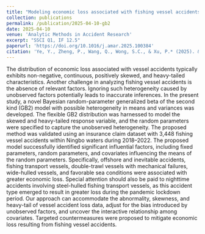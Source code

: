 ```yaml
---
title: "Modeling economic loss associated with fishing vessel accidents: A Bayesian random-parameter generalized beta of the second kind model with heterogeneity in means"
collection: publications
permalink: /publication/2025-04-10-gb2
date: 2025-04-10
venue: 'Analytic Methods in Accident Research'
excerpt: "SSCI Q1, IF 12.5"
paperurl: 'https://doi.org/10.1016/j.amar.2025.100384'
citation: 'Ye, Y., Zheng, P., Wang, Q., Wong, S.C., & Xu, P.* (2025). &quot;Modeling economic loss associated with fishing vessel accidents: A Bayesian random-parameter generalized beta of the second kind model with heterogeneity in means.&quot; <i>Analytic Methods in Accident Research</i>, 46, 100384.'
---
```

The distribution of economic loss associated with vessel accidents typically exhibits non-negative, continuous, positively skewed, and heavy-tailed characteristics. Another challenge in analyzing fishing vessel accidents is the absence of relevant factors. Ignoring such heterogeneity caused by unobserved factors potentially leads to inaccurate inferences. In the present study, a novel Bayesian random-parameter generalized beta of the second kind (GB2) model with possible heterogeneity in means and variances was developed. The flexible GB2 distribution was harnessed to model the skewed and heavy-tailed response variable, and the random parameters were specified to capture the unobserved heterogeneity. The proposed method was validated using an insurance claim dataset with 3,448 fishing vessel accidents within Ningbo waters during 2018–2022. The proposed model successfully identified significant influential factors, including fixed parameters, random parameters, and covariates influencing the means of the random parameters. Specifically, offshore and inevitable accidents, fishing transport vessels, double-trawl vessels with mechanical failures, wide-hulled vessels, and favorable sea conditions were associated with greater economic loss. Special attention should also be paid to nighttime accidents involving steel-hulled fishing transport vessels, as this accident type emerged to result in greater loss during the pandemic lockdown period. Our approach can accommodate the abnormality, skewness, and heavy-tail of vessel accident loss data, adjust for the bias introduced by unobserved factors, and uncover the interactive relationship among covariates. Targeted countermeasures were proposed to mitigate economic loss resulting from fishing vessel accidents.
